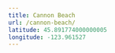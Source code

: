 ```yaml
---
title: Cannon Beach
url: /cannon-beach/
latitude: 45.891774000000005
longitude: -123.961527
---
```

